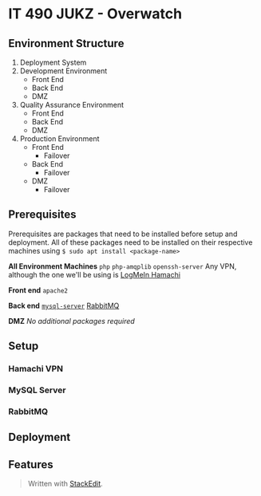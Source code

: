 
# IT 490 JUKZ - Overwatch 
## Environment Structure
1. Deployment System 
2. Development Environment
	* Front End
	* Back End
	* DMZ 
3. Quality Assurance Environment
	* Front End
	* Back End
	* DMZ 
5. Production Environment
	* Front End
		* Failover
	* Back End
		* Failover
	* DMZ 
		* Failover

## Prerequisites
Prerequisites are packages that need to be installed before setup and deployment. All of these packages need to be installed on their respective machines using ``$ sudo apt install <package-name>``

**All Environment Machines**
``php``
``php-amqplib``
``openssh-server``
Any VPN, although the one we'll be using is [LogMeIn Hamachi](#hamachi-vpn) 

**Front end**
``apache2``

**Back end**
[``mysql-server``](#mysql-server)
[RabbitMQ](#rabbitmq)

**DMZ**
_No additional packages required_

## Setup
### Hamachi VPN
### MySQL Server
### RabbitMQ
### 
## Deployment
## Features


> Written with [StackEdit](https://stackedit.io/).
<!--stackedit_data:
eyJoaXN0b3J5IjpbMTg0NTg5MTg5Miw0MzE4OTkyMCw4NTU5Nj
AxNSw5Mjg2NzY5OTcsMTExNTczNzA0MSw5MDEyOTQzMjEsMTQ4
MDcxNDM5OSwtMTM2MTI2ODYxMCwxMjU3MTg3Mjc2LDE5NDc5Mj
Y0MjAsLTE2MTAxMzAxNDAsLTM3ODY0MDYyXX0=
-->
